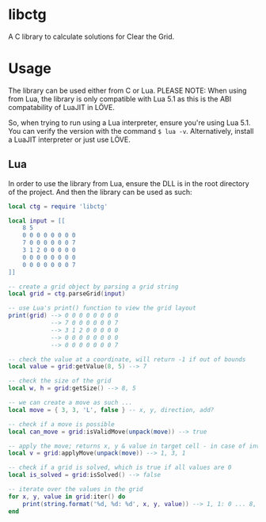 # libctg

A C library to calculate solutions for Clear the Grid.

# Usage

The library can be used either from C or Lua. PLEASE NOTE: When using from Lua, the library is only compatible with Lua 5.1 as this is the ABI compatability of LuaJIT in LÖVE.

So, when trying to run using a Lua interpreter, ensure you're using Lua 5.1. You can verify the version with the command `$ lua -v`. Alternatively, install a LuaJIT interpreter or just use LÖVE.

## Lua

In order to use the library from Lua, ensure the DLL is in the root directory of the project. And then the library can be used as such:

```lua
local ctg = require 'libctg'

local input = [[
    8 5
    0 0 0 0 0 0 0 0
    7 0 0 0 0 0 0 7
    3 1 2 0 0 0 0 0
    0 0 0 0 0 0 0 0
    0 0 0 0 0 0 0 7
]]

-- create a grid object by parsing a grid string
local grid = ctg.parseGrid(input)

-- use Lua's print() function to view the grid layout
print(grid) --> 0 0 0 0 0 0 0 0
            --> 7 0 0 0 0 0 0 7
            --> 3 1 2 0 0 0 0 0
            --> 0 0 0 0 0 0 0 0
            --> 0 0 0 0 0 0 0 7

-- check the value at a coordinate, will return -1 if out of bounds
local value = grid:getValue(8, 5) --> 7

-- check the size of the grid
local w, h = grid:getSize() --> 8, 5

-- we can create a move as such ...
local move = { 3, 3, 'L', false } -- x, y, direction, add?

-- check if a move is possible
local can_move = grid:isValidMove(unpack(move)) --> true

-- apply the move; returns x, y & value in target cell - in case of invalid cell returns -1, -1, 0
local v = grid:applyMove(unpack(move)) --> 1, 3, 1

-- check if a grid is solved, which is true if all values are 0
local is_solved = grid:isSolved() --> false

-- iterate over the values in the grid
for x, y, value in grid:iter() do
    print(string.format('%d, %d: %d', x, y, value)) --> 1, 1: 0 ... 8, 5: 7
end
```
